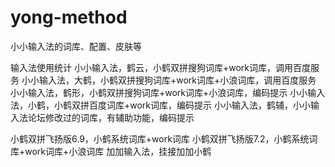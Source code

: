 # yong-method
小小输入法的词库、配置、皮肤等

输入法使用统计
小小输入法，鹤云，小鹤双拼搜狗词库+work词库，调用百度服务
小小输入法，大鹤，小鹤双拼搜狗词库+work词库+小浪词库，调用百度服务
小小输入法，鹤形，小鹤双拼搜狗词库+work词库+小浪词库，编码提示
小小输入法，小鹤，小鹤双拼百度词库+work词库，编码提示
小小输入法，鹤辅，小小输入法论坛修改过的词库，有辅助功能，编码提示

小鹤双拼飞扬版6.9，小鹤系统词库+work词库
小鹤双拼飞扬版7.2，小鹤系统词库+work词库+小浪词库
加加输入法，挂接加加小鹤
